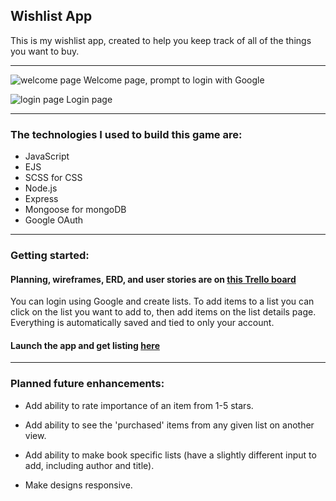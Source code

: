 ## Wishlist App

This is my wishlist app, created to help you keep track of all of the things you want to buy. 
___

![welcome page](https://i.imgur.com/mprN4I3.png)
Welcome page, prompt to login with Google

![login page](https://i.imgur.com/dq9ANpf.png)
Login page



___

### The technologies I used to build this game are:
- JavaScript
- EJS
- SCSS for CSS
- Node.js
- Express
- Mongoose for mongoDB
- Google OAuth

___

### Getting started:

#### Planning, wireframes, ERD, and user stories are on [this Trello board](https://trello.com/b/vQ7wqLNI/p2)


You can login using Google and create lists. To add items to a list you can click on the list you want to add to, then add items on the list details page. Everything is automatically saved and tied to only your account.

#### Launch the app and get listing [here](https://sophie-project-two.herokuapp.com/)

___

### Planned future enhancements:
- Add ability to rate importance of an item from 1-5 stars.

- Add ability to see the 'purchased' items from any given list on another view.

- Add ability to make book specific lists (have a slightly different input to add, including author and title).

- Make designs responsive.